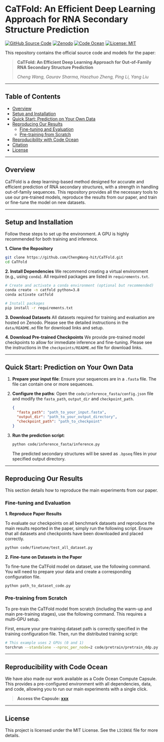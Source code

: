 # CaTFold: An Efficient Deep Learning Approach for RNA Secondary Structure Prediction

[![GitHub Source Code](https://img.shields.io/badge/GitHub-Source%20Code-blue?logo=github)](https://github.com/ChengWang-hit/CaTFold)
[![Zenodo](https://img.shields.io/badge/Zenodo-10.5281/zenodo.13937606-blue)](https://doi.org/10.5281/zenodo.13937606)
[![Code Ocean](https://img.shields.io/badge/CodeOcean-xxx-blue)](xxx)
[![License: MIT](https://img.shields.io/badge/License-MIT-yellow.svg)](https://opensource.org/licenses/MIT)

This repository contains the official source code and models for the paper:

> **CaTFold: An Efficient Deep Learning Approach for Out-of-Family RNA Secondary Structure Prediction**
>
> *Cheng Wang, Gaurav Sharma, Haozhuo Zheng, Ping Li, Yang Liu*
>
<!-- > **[Link to Paper Coming Soon]** -->

---

## Table of Contents
- [Overview](#overview)
- [Setup and Installation](#setup-and-installation)
- [Quick Start: Prediction on Your Own Data](#quick-start-prediction-on-your-own-data)
- [Reproducing Our Results](#reproducing-our-results)
  - [Fine-tuning and Evaluation](#fine-tuning-and-evaluation)
  - [Pre-training from Scratch](#pre-training-from-scratch)
- [Reproducibility with Code Ocean](#reproducibility-with-code-ocean)
- [Citation](#citation)
- [License](#license)

---

## Overview
CaTFold is a deep learning-based method designed for accurate and efficient prediction of RNA secondary structures, with a strength in handling out-of-family sequences. This repository provides all the necessary tools to use our pre-trained models, reproduce the results from our paper, and train or fine-tune the model on new datasets.

---

## Setup and Installation
Follow these steps to set up the environment. A GPU is highly recommended for both training and inference.

**1. Clone the Repository**
```bash
git clone https://github.com/ChengWang-hit/CaTFold.git
cd CaTFold
```

**2. Install Dependencies**
We recommend creating a virtual environment (e.g., using `conda`). All required packages are listed in `requirements.txt`.

```bash
# Create and activate a conda environment (optional but recommended)
conda create -n catfold python=3.8
conda activate catfold

# Install packages
pip install -r requirements.txt
```

**3. Download Datasets**
All datasets required for training and evaluation are hosted on Zenodo. Please see the detailed instructions in the `data/README.md` file for download links and setup.

**4. Download Pre-trained Checkpoints**
We provide pre-trained model checkpoints to allow for immediate inference and fine-tuning. Please see the instructions in the `checkpoints/README.md` file for download links.

---

## Quick Start: Prediction on Your Own Data

1.  **Prepare your input file**: Ensure your sequences are in a `.fasta` file. The file can contain one or more sequences.

2.  **Configure the paths**: Open the `code/inference_fasta/config.json` file and modify the `fasta_path`,  `output_dir` and `checkpoint_path`.
    ```json
    {
      "fasta_path": "path_to_your_input.fasta",
      "output_dir": "path_to_your_output_directory",
      "checkpoint_path": "path_to_checkpoint"
    }
    ```

3.  **Run the prediction script**:
    ```bash
    python code/inference_fasta/inference.py
    ```
    The predicted secondary structures will be saved as `.bpseq` files in your specified output directory.

---

## Reproducing Our Results
This section details how to reproduce the main experiments from our paper.

### Fine-tuning and Evaluation
**1. Reproduce Paper Results**

To evaluate our checkpoints on all benchmark datasets and reproduce the main results reported in the paper, simply run the following script. Ensure that all datasets and checkpoints have been downloaded and placed correctly.

```bash
python code/finetune/test_all_dataset.py
```

**2. Fine-tune on Datasets in the Paper**

To fine-tune the CaTFold model on dataset, use the following command. You will need to prepare your data and create a corresponding configuration file.

```bash
python path_to_dataset_code.py
```

### Pre-training from Scratch
To pre-train the CaTFold model from scratch (including the warm-up and main pre-training stages), use the following command. This requires a multi-GPU setup.

First, ensure your pre-training dataset path is correctly specified in the training configuration file. Then, run the distributed training script:

```bash
# This example uses 2 GPUs (0 and 1)
torchrun --standalone --nproc_per_node=2 code/pretrain/pretrain_ddp.py
```

---

## Reproducibility with Code Ocean
We have also made our work available as a Code Ocean Compute Capsule. This provides a pre-configured environment with all dependencies, data, and code, allowing you to run our main experiments with a single click.

> **Access the Capsule: [xxx](xxx)**

---

<!-- ## Citation
If you find CaTFold useful in your research, please consider citing our paper:

```bibtex
@article{wang2023catfold,
  title={CaTFold: An Efficient Deep Learning Approach for Out-of-Family RNA Secondary Structure Prediction},
  author={Wang, Cheng and Sharma, Gaurav and Zheng, Haozhuo and Li, Ping and Liu, Yang},
  journal={Journal or Conference Name},
  year={2023},
  volume={XX},
  pages={YY-ZZ},
  doi={Your Paper's DOI}
}
``` -->
<!--  -->
<!-- --- -->

## License

This project is licensed under the MIT License. See the `LICENSE` file for more details.
